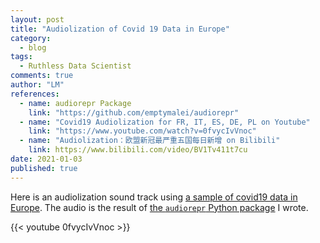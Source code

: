 ```yaml
---
layout: post
title: "Audiolization of Covid 19 Data in Europe"
category:
  - blog
tags:
  - Ruthless Data Scientist
comments: true
author: "LM"
references:
  - name: audiorepr Package
    link: "https://github.com/emptymalei/audiorepr"
  - name: "Covid19 Audiolization for FR, IT, ES, DE, PL on Youtube"
    link: "https://www.youtube.com/watch?v=0fvycIvVnoc"
  - name: "Audiolization：欧盟新冠最严重五国每日新增 on Bilibili"
    link: https://www.bilibili.com/video/BV1Tv411t7cu
date: 2021-01-03
published: true
---
```


Here is an audiolization sound track using [a sample of covid19 data in Europe](https://gist.github.com/emptymalei/90869e811b4aa118a7d28a5944587a64). The audio is the result of [the `audiorepr` Python package](https://github.com/emptymalei/audiorepr) I wrote.

{{< youtube 0fvycIvVnoc >}}
